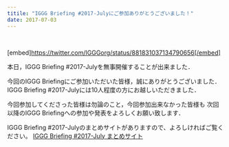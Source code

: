 ```yaml
---
titile: "IGGG Briefing #2017-Julyにご参加ありがとうございました！"
date: 2017-07-03
---
```


 

[embed]https://twitter.com/IGGGorg/status/881831037134790656[/embed]

本日，IGGG Briefing #2017-Julyを無事開催することが出来ました．

今回のIGGG Briefingにご参加いただいた皆様，誠にありがとうございました．
IGGG Briefing #2017-Julyには10人程度の方にお越しいただきました．

今回参加してくださった皆様は勿論のこと，今回参加出来なかった皆様も
次回以降のIGGG Briefingへの参加や発表をよろしくお願い致します．

IGGG Briefing #2017-Julyのまとめサイトがありますので、よろしければご覧ください。
[IGGG Briefing #2017-July まとめサイト](https://www.iggg.org/wiki/?IGGG%20Briefing%20%EF%BC%832017-July)